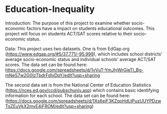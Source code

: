 # Education-Inequality
Introduction:
The purpose of this project to examine whether socio-economic factors have a impact on students educational outcomes. This project will focus on students ACT/SAT scores relative to their socio-economic status.


Data:
This project uses two datasets. One is from EdGap.org (https://www.edgap.org/#5/37.771/-95.999), which includes school districts' average socio-economic status and individual schools' average ACT/SAT scores. The data set can be found here: https://docs.google.com/spreadsheets/d/1vVuT-YmJhjWrGieTI_Bg-mNeS7w2G0IzTbdrFdlvDpY/edit?usp=sharing

The second data set is from the National Center of Education Statistics (https://nces.ed.gov/ccd/pubschuniv.asp) which contains basic identifying information for each school. The data set can be found here: (https://docs.google.com/spreadsheets/d/1Xs6eiF3KZqoHdLtPuzUUYPDzwToZEuVkX2mvE4iFROM/edit?usp=sharing)
